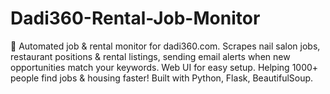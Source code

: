 # Dadi360-Rental-Job-Monitor
🚀 Automated job &amp; rental monitor for dadi360.com. Scrapes nail salon jobs, restaurant positions &amp; rental listings, sending email alerts when new opportunities match your keywords. Web UI for easy setup. Helping 1000+ people find jobs &amp; housing faster! Built with Python, Flask, BeautifulSoup.
